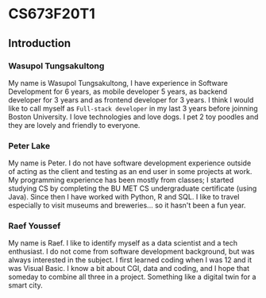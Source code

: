 # CS673F20T1

## Introduction

### Wasupol Tungsakultong

My name is Wasupol Tungsakultong, I have experience in Software Development for 6 years, as mobile developer 5 years, as backend developer for 3 years and as frontend developer for 3 years. I think I would like to call myself as `Full-stack developer` in my last 3 years before joinning Boston University. I love technologies and love dogs. I pet 2 toy poodles and they are lovely and friendly to everyone.

### Peter Lake

My name is Peter. I do not have software development experience outside of acting as the client and testing as an end user in some projects at work. My programming experience has been mostly from classes; I started studying CS by completing the BU MET CS undergraduate certificate (using Java). Since then I have worked with Python, R and SQL. I like to travel especially to visit museums and breweries... so it hasn't been a fun year.  

### Raef Youssef

My name is Raef. I like to identify myself as a data scientist and a tech enthusiast. I do not come from software development background, but was always interested in the subject. I first learned coding when I was 12 and it was Visual Basic. I know a bit about CGI, data and coding, and I hope that someday to combine all three in a project. Something like a digital twin for a smart city.
